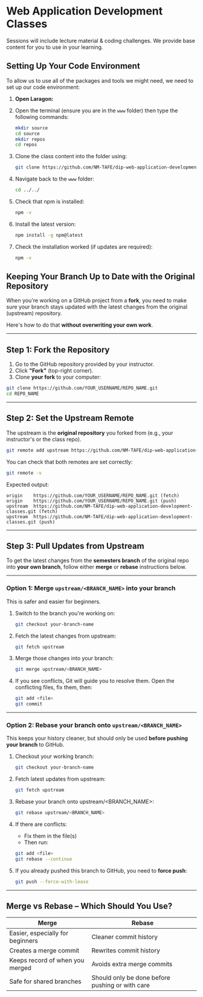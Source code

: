 # Web Application Development Classes

Sessions will include lecture material & coding challenges. We provide base content for you to use in your learning.

## Setting Up Your Code Environment

To allow us to use all of the packages and tools we might need, we need to set up our code environment:

1. **Open Laragon:**
2. Open the terminal (ensure you are in the `www` folder) then type the following commands:

   ```bash
   mkdir source
   cd source
   mkdir repos
   cd repos
   ```

3. Clone the class content into the folder using:

   ```bash
   git clone https://github.com/NM-TAFE/dip-web-application-development-classes.git
   ```

4. Navigate back to the `www` folder:

   ```bash
   cd ../../
   ```

5. Check that npm is installed:

   ```bash
   npm -v
   ```

6. Install the latest version:

   ```bash
   npm install -g npm@latest
   ```

7. Check the installation worked (if updates are required):

   ```bash
   npm -v
   ```

## Keeping Your Branch Up to Date with the Original Repository

When you're working on a GitHub project from a **fork**, you need to make sure your branch stays updated with the latest changes from the original (upstream) repository.

Here's how to do that **without overwriting your own work**.

---

## Step 1: Fork the Repository

1. Go to the GitHub repository provided by your instructor.
2. Click **"Fork"** (top-right corner).
3. Clone **your fork** to your computer:

```bash
git clone https://github.com/YOUR_USERNAME/REPO_NAME.git
cd REPO_NAME
```

---

## Step 2: Set the Upstream Remote

The upstream is the **original repository** you forked from (e.g., your instructor's or the class repo).

```bash
git remote add upstream https://github.com/NM-TAFE/dip-web-application-development-classes.git
```

You can check that both remotes are set correctly:

```bash
git remote -v
```

Expected output:

```
origin    https://github.com/YOUR_USERNAME/REPO_NAME.git (fetch)
origin    https://github.com/YOUR_USERNAME/REPO_NAME.git (push)
upstream  https://github.com/NM-TAFE/dip-web-application-development-classes.git (fetch)
upstream  https://github.com/NM-TAFE/dip-web-application-development-classes.git (push)
```

---

## Step 3: Pull Updates from Upstream

To get the latest changes from the **semesters branch** of the original repo into **your own branch**, follow either **merge** or **rebase** instructions below.

---

### Option 1: **Merge** `upstream/<BRANCH_NAME>` into your branch

This is safer and easier for beginners.

1. Switch to the branch you're working on:

   ```bash
   git checkout your-branch-name
   ```

2. Fetch the latest changes from upstream:

   ```bash
   git fetch upstream
   ```

3. Merge those changes into your branch:

   ```bash
   git merge upstream/<BRANCH_NAME>
   ```

4. If you see conflicts, Git will guide you to resolve them. Open the conflicting files, fix them, then:

   ```bash
   git add <file>
   git commit
   ```

---

### Option 2: **Rebase** your branch onto `upstream/<BRANCH_NAME>`

This keeps your history cleaner, but should only be used **before pushing your branch** to GitHub.

1. Checkout your working branch:

   ```bash
   git checkout your-branch-name
   ```

2. Fetch latest updates from upstream:

   ```bash
   git fetch upstream
   ```

3. Rebase your branch onto upstream/<BRANCH_NAME>:

   ```bash
   git rebase upstream/<BRANCH_NAME>
   ```

4. If there are conflicts:

   - Fix them in the file(s)
   - Then run:

   ```bash
   git add <file>
   git rebase --continue
   ```

5. If you already pushed this branch to GitHub, you need to **force push**:

   ```bash
   git push --force-with-lease
   ```

---

## Merge vs Rebase – Which Should You Use?

| Merge                            | Rebase                                          |
| -------------------------------- | ----------------------------------------------- |
| Easier, especially for beginners | Cleaner commit history                          |
| Creates a merge commit           | Rewrites commit history                         |
| Keeps record of when you merged  | Avoids extra merge commits                      |
| Safe for shared branches         | Should only be done before pushing or with care |
